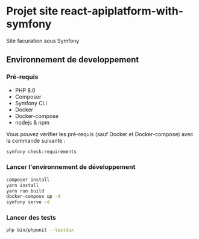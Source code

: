 # Projet site react-apiplatform-with-symfony

Site facuration sous Symfony

## Environnement de developpement

### Pré-requis

- PHP 8.0
- Composer
- Symfony CLI
- Docker
- Docker-compose
- nodejs & npm

Vous pouvez vérifier les pré-requis (sauf Docker et Docker-compose) avec la commande suivante :

```bash
symfony check:requirements
```

### Lancer l'environnement de développement

```bash
composer install
yarn install
yarn run build
docker-compose up -d
symfony serve -d
```

### Lancer des tests

```bash
php bin/phpunit --testdox
```
